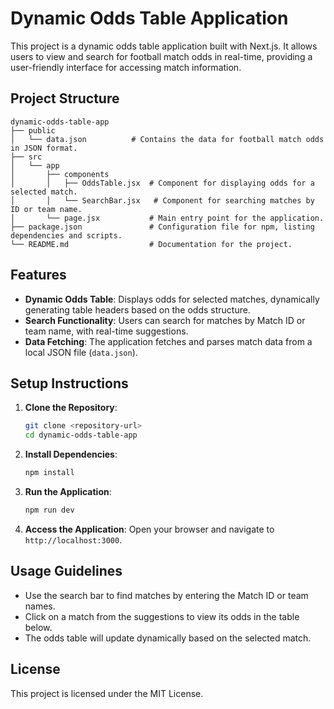 # Dynamic Odds Table Application

This project is a dynamic odds table application built with Next.js. It allows users to view and search for football match odds in real-time, providing a user-friendly interface for accessing match information.

## Project Structure

```
dynamic-odds-table-app
├── public
│   └── data.json          # Contains the data for football match odds in JSON format.
├── src
│   └── app
│       ├── components
│       │   ├── OddsTable.jsx  # Component for displaying odds for a selected match.
│       │   └── SearchBar.jsx   # Component for searching matches by ID or team name.
│       └── page.jsx           # Main entry point for the application.
├── package.json               # Configuration file for npm, listing dependencies and scripts.
└── README.md                  # Documentation for the project.
```

## Features

- **Dynamic Odds Table**: Displays odds for selected matches, dynamically generating table headers based on the odds structure.
- **Search Functionality**: Users can search for matches by Match ID or team name, with real-time suggestions.
- **Data Fetching**: The application fetches and parses match data from a local JSON file (`data.json`).

## Setup Instructions

1. **Clone the Repository**:
   ```bash
   git clone <repository-url>
   cd dynamic-odds-table-app
   ```

2. **Install Dependencies**:
   ```bash
   npm install
   ```

3. **Run the Application**:
   ```bash
   npm run dev
   ```

4. **Access the Application**: Open your browser and navigate to `http://localhost:3000`.

## Usage Guidelines

- Use the search bar to find matches by entering the Match ID or team names.
- Click on a match from the suggestions to view its odds in the table below.
- The odds table will update dynamically based on the selected match.

## License

This project is licensed under the MIT License.